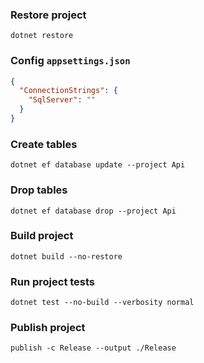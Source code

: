 ### Restore project
```shell
dotnet restore
```

### Config `appsettings.json`
```json
{
  "ConnectionStrings": {
    "SqlServer": ""
  }
}
```

### Create tables
```shell
dotnet ef database update --project Api 
```

### Drop tables
```shell
dotnet ef database drop --project Api
```

### Build project
```shell
dotnet build --no-restore
```

### Run project tests
```shell
dotnet test --no-build --verbosity normal 
```

### Publish project
```shell
publish -c Release --output ./Release
```